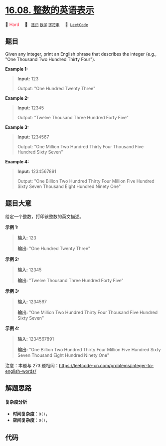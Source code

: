 # [16.08. 整数的英语表示](https://leetcode.cn/problems/english-int-lcci)

🔴 <font color=#ff334b>Hard</font>&emsp; 🔖&ensp; [`递归`](/tag/recursion.md) [`数学`](/tag/math.md) [`字符串`](/tag/string.md)&emsp; 🔗&ensp;[`LeetCode`](https://leetcode.cn/problems/english-int-lcci)

## 题目

Given any integer, print an English phrase that describes the integer (e.g.,
"One Thousand Two Hundred Thirty Four").

**Example 1:**

> 
> 
> 
> 
> 
> **Input:** 123
> 
> Output: "One Hundred Twenty Three"

**Example 2:**

> 
> 
> 
> 
> 
> **Input:** 12345
> 
> Output: "Twelve Thousand Three Hundred Forty Five"

**Example 3:**

> 
> 
> 
> 
> 
> **Input:** 1234567
> 
> Output: "One Million Two Hundred Thirty Four Thousand Five Hundred Sixty Seven"

**Example 4:**

> 
> 
> 
> 
> 
> **Input:** 1234567891
> 
> Output: "One Billion Two Hundred Thirty Four Million Five Hundred Sixty Seven Thousand Eight Hundred Ninety One"


## 题目大意

给定一个整数，打印该整数的英文描述。

**示例 1:**

> 
> 
> 
> 
> 
> **输入:** 123
> 
> **输出:** "One Hundred Twenty Three"
> 
> 

**示例 2:**

> 
> 
> 
> 
> 
> **输入:** 12345
> 
> **输出:** "Twelve Thousand Three Hundred Forty Five"

**示例 3:**

> 
> 
> 
> 
> 
> **输入:** 1234567
> 
> **输出:** "One Million Two Hundred Thirty Four Thousand Five Hundred Sixty Seven"

**示例 4:**

> 
> 
> 
> 
> 
> **输入:** 1234567891
> 
> **输出:** "One Billion Two Hundred Thirty Four Million Five Hundred Sixty Seven Thousand Eight Hundred Ninety One"

注意：本题与 273 题相同：<https://leetcode-cn.com/problems/integer-to-english-words/>


## 解题思路

#### 复杂度分析

- **时间复杂度**：`O()`，
- **空间复杂度**：`O()`，

## 代码

```javascript

```